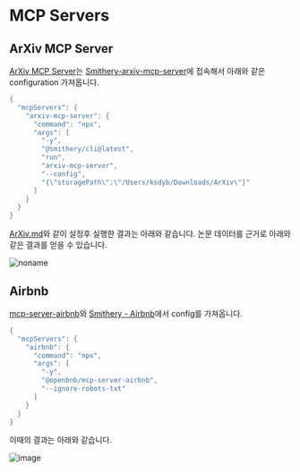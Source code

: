 # MCP Servers

## ArXiv MCP Server

[ArXiv MCP Server](https://github.com/blazickjp/arxiv-mcp-server)는 [Smithery-arxiv-mcp-server](https://smithery.ai/server/arxiv-mcp-server)에 접속해서 아래와 같은 configuration 가져옵니다.

```java
{
  "mcpServers": {
    "arxiv-mcp-server": {
      "command": "npx",
      "args": [
        "-y",
        "@smithery/cli@latest",
        "run",
        "arxiv-mcp-server",
        "--config",
        "{\"storagePath\":\"/Users/ksdyb/Downloads/ArXiv\"}"
      ]
    }
  }
}
```

[ArXiv.md](./ArXiv.md)와 같이 설정후 실행한 결과는 아래와 같습니다. 논문 데이터를 근거로 아래와 같은 결과를 얻을 수 있습니다.

![noname](https://github.com/user-attachments/assets/a5b156ec-3dda-40d6-925a-608b12b65448)


## Airbnb

[mcp-server-airbnb](https://github.com/openbnb-org/mcp-server-airbnb)와 [Smithery - Airbnb](https://smithery.ai/server/@openbnb-org/mcp-server-airbnb)에서 config를 가져옵니다. 

```java
{
  "mcpServers": {
    "airbnb": {
      "command": "npx",
      "args": [
        "-y",
        "@openbnb/mcp-server-airbnb",
        "--ignore-robots-txt"
      ]
    }
  }
}
```

이때의 결과는 아래와 같습니다. 

![image](https://github.com/user-attachments/assets/d2b73725-aed5-4b8e-a1b2-868bdb7e64c4)

